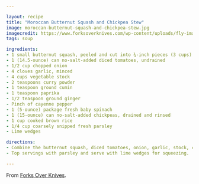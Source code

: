 ```yaml
---

layout: recipe
title: "Moroccan Butternut Squash and Chickpea Stew"
image: moroccan-butternut-squash-and-chickpea-stew.jpg
imagecredit: https://www.forksoverknives.com/wp-content/uploads/fly-images/77620/Moroccan-Stew-1366x566-c.jpg
tags: soup

ingredients:
- 1 small butternut squash, peeled and cut into ¾-inch pieces (3 cups)
- 1 (14.5-ounce) can no-salt-added diced tomatoes, undrained
- 1/2 cup chopped onion
- 4 cloves garlic, minced
- 4 cups vegetable stock
- 2 teaspoons curry powder
- 1 teaspoon ground cumin
- 1 teaspoon paprika
- 1/2 teaspoon ground ginger
- Pinch of cayenne pepper
- 1 (5-ounce) package fresh baby spinach
- 1 (15-ounce) can no-salt-added chickpeas, drained and rinsed
- 1 cup cooked brown rice
- 1/4 cup coarsely snipped fresh parsley
- Lime wedges

directions:
- Combine the butternut squash, diced tomatoes, onion, garlic, stock, curry, cumin, paprika, ginger, and cayenne in a 6-quart Dutch oven. Bring to a boil over high heat; reduce heat to medium-low. Simmer for 18 to 20 minutes or just until squash is tender. Stir in the spinach, chickpeas, and rice; heat through.
- Top servings with parsley and serve with lime wedges for squeezing.

---
```


From [Forks Over Knives](https://www.forksoverknives.com/recipes/vegan-soups-stews/moroccan-stew-butternut-squash-chickpea/).
